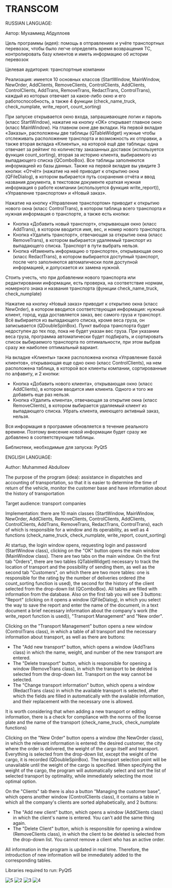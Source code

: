 # TRANSCOM

RUSSIAN LANGUAGE:

Автор: Мухаммед Абдуллоев

Цель программы (идея): помощь в отправлениях и учёте транспортных перевозок, чтобы было легче определять время возвращения ТС, контролировать базу клиентов и иметь информацию об истории перевозок

Целевая аудитория: транспортные компании

Реализация: имеется 10 основных классов (StartWindow, MainWindow, NewOrder, AddClients, RemoveClients, ControlClients, AddClients, ControlClients, AddTrans, RemoveTrans, RedactTrans, ControlTrans), каждый из которых отвечает за какое-либо окно и его работоспособность, а также 4 функции (check_name_truck, check_numplate, write_report, count_sorting)

При запуске открывается окно входа, запрашивающее логин и пароль (класс StartWindow), нажатие на кнопку «OK» открывает главное окно (класс MainWindow). На главном окне две вкладки. На первой вкладке «Заказы», расположены две таблицы (QTableWidget) нужные чтобы отслеживать расположение транспорта и возможность их отправки, а также вторая вкладка «Клиенты», на которой ещё две таблицы: одна отвечает за рейтинг по количеству заказанных доставок (используется функция count_sorting), вторая за историю клиента, выбираемого из выпадающего списка (QComboBox). Все таблицы заполняются информацией из базы данных. Также на первой вкладке вы увидите 3 кнопки: «Отчёт» (нажатие на неё приводит к открытию окна (QFileDialog), в котором выбирается путь сохранения отчёта и ввод названия документа, в текстовом документе краткая нужная информация о работе компании (используется функция write_report)), «Управление транспортом» и «Новый заказ». 

Нажатие на кнопку «Управление транспортом» приводит к открытию нового окна (класс ControlTrans), в котором таблица всего транспорта и нужная информация о транспорте, а также есть кнопки:
- Кнопка «Добавить новый транспорт», открывающая окно (класс AddTrans), в котором вводится имя, вес, и номер нового транспорта.
- Кнопка «Удалить транспорт», отвечающая за открытие окна (класс RemoveTrans), в котором выбирается удаляемый транспорт из выпадающего списка. Транспорт в пути выбрать нельзя.
- Кнопка «Изменить информацию о транспорте», открывающая окно (класс RedactTrans), в котором выбирается доступный транспорт, после чего заполняются автоматически поля доступной информацией, и допускается их замена нужной.

Стоить учесть, что при добавлении нового транспорта или редактировании информации, есть проверка, на соответствие нормам, номерного знака и названия транспорта (функции check_name_truck, check_numplate)

Нажатие на кнопку «Новый заказ» приводит к открытию окна (класс NewOrder), в котором вводится соответствующая информация: нужный клиент, город, куда доставляется заказ, вес самого груза и транспорт. Всё выбирается из выпадающего списка, кроме веса груза, он записывается (QDoubleSpinBox). Пункт выбора транспорта будет недоступен до тех пор, пока не будет указан вес груза. При указании веса груза, программа автоматически будет подбирать, и сортировать список выбираемого транспорта по оптимальности, при этом выбрав сразу же наиболее оптимальный вариант.

На вкладке «Клиенты» также расположена кнопка «Управление базой клиентов», открывающая еще одно окно (класс ControlClients), на нем расположена таблица, в которой все клиенты компании, сортированные по алфавиту, и 2 кнопки:
- Кнопка «Добавить нового клиента», открывающая окно (класс AddClients), в котором вводится имя клиента. Одного и того же добавить еще раз нельзя.
- Кнопка «Удалить клиента», отвечающая за открытие окна (класс RemoveClients), в котором выбирается удаляемый клиент из выпадающего списка. Убрать клиента, имеющего активный заказ, нельзя.

Вся информация в программе обновляется в течение реального времени. Поэтому внесение новой информации будет сразу же добавлено в соответствующие таблицы.

Библиотеки, необходимые для запуска: PyQt5

ENGLISH LANGUAGE:

Author: Muhammed Abdulloev

The purpose of the program (idea): assistance in dispatches and accounting of transportation, so that it is easier to determine the time of return of the vehicle, monitor the customer base and have information about the history of transportation

Target audience: transport companies

Implementation: there are 10 main classes (StartWindow, MainWindow, NewOrder, AddClients, RemoveClients, ControlClients, AddClients, ControlClients, AddTrans, RemoveTrans, RedactTrans, ControlTrans), each of which is responsible for a window and its operability, as well as 4 functions (check_name_truck, check_numplate, write_report, count_sorting)

At startup, the login window opens, requesting login and password (StartWindow class), clicking on the "OK" button opens the main window (MainWindow class). There are two tabs on the main window. On the first tab "Orders", there are two tables (QTableWidget) necessary to track the location of transport and the possibility of sending them, as well as the second tab "Customers", on which there are two more tables: one is responsible for the rating by the number of deliveries ordered (the count_sorting function is used), the second for the history of the client selected from the drop-down list (QComboBox). All tables are filled with information from the database. Also on the first tab you will see 3 buttons: "Report" (clicking on it opens a window (QFileDialog), in which you select the way to save the report and enter the name of the document, in a text document a brief necessary information about the company's work (the write_report function is used)), "Transport Management" and "New order".

Clicking on the "Transport Management" button opens a new window (ControlTrans class), in which a table of all transport and the necessary information about transport, as well as there are buttons:
- The "Add new transport" button, which opens a window (AddTrans class) in which the name, weight, and number of the new transport are entered.
- The "Delete transport" button, which is responsible for opening a window (RemoveTrans class), in which the transport to be deleted is selected from the drop-down list. Transport on the way cannot be selected.
- The "Change transport information" button, which opens a window (RedactTrans class) in which the available transport is selected, after which the fields are filled in automatically with the available information, and their replacement with the necessary one is allowed.

It is worth considering that when adding a new transport or editing information, there is a check for compliance with the norms of the license plate and the name of the transport (check_name_truck, check_numplate functions)

Clicking on the "New Order" button opens a window (the NewOrder class), in which the relevant information is entered: the desired customer, the city where the order is delivered, the weight of the cargo itself and transport. Everything is selected from the drop-down list, except the weight of the cargo, it is recorded (QDoubleSpinBox). The transport selection point will be unavailable until the weight of the cargo is specified. When specifying the weight of the cargo, the program will automatically select and sort the list of selected transport by optimality, while immediately selecting the most optimal option.

On the "Clients" tab there is also a button "Managing the customer base", which opens another window (ControlClients class), it contains a table in which all the company's clients are sorted alphabetically, and 2 buttons:
- The "Add new client" button, which opens a window (AddClients class) in which the client's name is entered. You can't add the same thing again.
- The "Delete Client" button, which is responsible for opening a window (RemoveClients class), in which the client to be deleted is selected from the drop-down list. You cannot remove a client who has an active order.

All information in the program is updated in real time. Therefore, the introduction of new information will be immediately added to the corresponding tables.

Libraries required to run: PyQt5

![5](https://user-images.githubusercontent.com/118553656/218314347-1af5c191-39d5-4cd5-864b-78062bd0af71.jpg)
![2](https://user-images.githubusercontent.com/118553656/218314356-6517c8ab-7382-45c5-8b15-46de77f26465.png)
![3](https://user-images.githubusercontent.com/118553656/218314360-7ac24d0d-12a1-4462-990b-96cca079e39a.png)
![4](https://user-images.githubusercontent.com/118553656/218314361-aeda190f-b206-490c-85bf-9f0d79611a6d.png)
